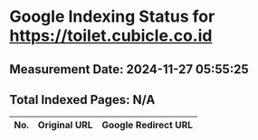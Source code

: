 # Google Indexing Status for https://toilet.cubicle.co.id

## Measurement Date: 2024-11-27 05:55:25

## Total Indexed Pages: N/A

| No. | Original URL | Google Redirect URL |
|-----|--------------|---------------------|
